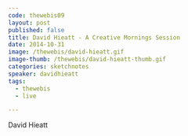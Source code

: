 ```yaml
---
code: thewebis09
layout: post
published: false
title: David Hieatt - A Creative Mornings Session
date: 2014-10-31
image: /thewebis/david-hieatt.gif
image-thumb: /thewebis/david-hieatt-thumb.gif
categories: sketchnotes
speaker: davidhieatt
tags:
  - thewebis
  - live

---
```


David Hieatt
